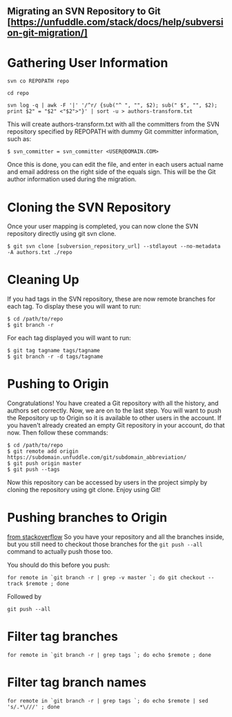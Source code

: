 
Migrating an SVN Repository to Git [https://unfuddle.com/stack/docs/help/subversion-git-migration/]
----------------------------------

# Gathering User Information
	svn co REPOPATH repo

	cd repo

	svn log -q | awk -F '|' '/^r/ {sub("^ ", "", $2); sub(" $", "", $2); print $2" = "$2" <"$2">"}' | sort -u > authors-transform.txt
 

This will create authors-transform.txt with all the committers from the SVN repository specified by REPOPATH with dummy Git committer information, such as:

	$ svn_committer = svn_committer <USER@DOMAIN.COM>

Once this is done, you can edit the file, and enter in each users actual name and email address on the right side of the equals sign. This will be the Git author information used during the migration.



# Cloning the SVN Repository

Once your user mapping is completed, you can now clone the SVN repository directly using git svn clone.

	$ git svn clone [subversion_repository_url] --stdlayout --no-metadata -A authors.txt ./repo


# Cleaning Up

If you had tags in the SVN repository, these are now remote branches for each tag. To display these you will want to run:

	$ cd /path/to/repo
	$ git branch -r
	
For each tag displayed you will want to run:

	$ git tag tagname tags/tagname
	$ git branch -r -d tags/tagname

# Pushing to Origin
Congratulations! You have created a Git repository with all the history, and authors set correctly. Now, we are on to the last step. You will want to push the Repository up to Origin so it is available to other users in the account. If you haven't already created an empty Git repository in your account, do that now. Then follow these commands:

	$ cd /path/to/repo
	$ git remote add origin https://subdomain.unfuddle.com/git/subdomain_abbreviation/
	$ git push origin master
	$ git push --tags

Now this repository can be accessed by users in the project simply by cloning the repository using git clone. Enjoy using Git!

# Pushing branches to Origin
[from stackoverflow](http://stackoverflow.com/questions/6865302/push-local-git-repo-to-new-remote-including-all-branches-and-tags)
So you have your repository and all the branches inside, but you still need to checkout those branches for the ``git push --all`` command to actually push those too.

You should do this before you push:

	for remote in `git branch -r | grep -v master `; do git checkout --track $remote ; done
    
Followed by

	git push --all
    
    

# Filter tag branches
	for remote in `git branch -r | grep tags `; do echo $remote ; done

# Filter tag branch names
	for remote in `git branch -r | grep tags `; do echo $remote | sed 's/.*\///' ; done

